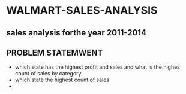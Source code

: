 # WALMART-SALES-ANALYSIS
## sales analysis forthe year 2011-2014

## PROBLEM STATEMWENT
* which state has the highest profit and sales and what is the highes count of sales by category
* which state the highest count of sales
* 
